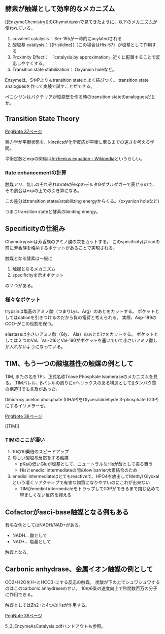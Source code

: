 ## 酵素が触媒として効率的なメカニズム

[[EnzymeChemistry]]のChymotripsinで見てきたように、以下のメカニズムが使われている。

1. covalent catalysis： Ser-195が一時的にacylatedされる
2. 酸塩基 catalysis： [[Histidine]]（この場合はHis-57）が塩基として作用する
3. Proximity Effect： 「catalysis by approximation」近くに配置することで反応しやすくする。
4. Transition state stabilization： Oxyanion holeなど。

Enzymeは、SやPよりもtransition stateとよく結びつく。
transition state analoguesを作って実験で試すことができる。

ペニシリンはバクテリアが細胞壁を作る時のtransition stateのanaloguesだとか。

## Transition State Theory

[PngNote 37ページ](https://karino2.github.io/ImageGallery/Biochemistry705x.html#lg=1&slide=36)

熱力学が平衡状態を、kineticsが化学反応が平衡に至るまでの速さを考える学問。

平衡定数とexpの関係は[Arrhenius equation - Wikipedia](https://en.wikipedia.org/wiki/Arrhenius_equation)というらしい。

### Rate enhancementの計算

触媒アリ、無しのそれぞれのrateがexpのデルタGダブルダガーで表せるので、その割合はexpの上での引き算になる。

この差分はtransition stateのstabilizing energyからくる。（oxyanion holeなど)

つまりtransition stateと酵素のbinding energy。

## Specificityの仕組み

Chymotrypsinは芳香族のアミノ酸の次をカットする。
このspecificityはtriadの前に芳香族を格納するポケットがあることで実現される。

触媒となる酵素は一般に

1. 触媒となるメカニズム
2. specificityを示すポケット

の２つがある。

### 様々なポケット

trypsinは塩基のアミノ酸（つまりLys、Arg）のあとをカットする。
ポケットとしてはcationを引きつけるのだから負の電荷と考えられる。
実際、Asp-189のCOO-がこの役割を保つ。

elastaseは小さいアミノ酸（Gly、 Ala）のあとだけをカットする。
ポケットとしては２つのVal、Val-216とVal-190がポケットを塞いでいて小さいアミノ酸しか入れないようになっている。

## TIM、もう一つの酸塩基性の触媒の例として

TIM, またの名をTPI、正式名称Triose Phosphate Isomeraseのメカニズムを見る。
TIMバレル、βバレルの周りにαヘリックスのある構造として[[タンパク質の構造]]でも言及があった。

Dihidroxy aceton phosphate (DHAP)をGlyceralaldehyde 3-phosphate (G3P)にするイソメラーゼ。

[PngNote 38ページ](https://karino2.github.io/ImageGallery/Biochemistry705x.html#lg=1&slide=37)

[[TIM]]

### TIMのここが凄い

1. 10の10乗倍のスピードアップ
2. 珍しい酸塩基反応をする触媒
   - pKaの低いGluが塩基として、ニュートラルなHisが酸として振る舞う
   - Hisとenediol intermediateの間のlow barrier水素結合のため
3.  enediol intermediateはとてもreactiveで、HPO4を放出してMethyl Glyoxalという凄くリアクティブで有害な物質になりやすいのにこれが出来ない
    - TIMがenediol intermediateをトラップしてG3Pができるまで閉じ込めて望ましくない反応を抑える

## Cofactorがasci-base触媒となる例もある

有名な例としてはNADH/NAD+がある。

- NADH... 酸として
- NAD+... 塩基として

触媒となる。

## Carbonic anhydrase、金属イオン触媒の例として

CO2+H2OをH+とHCO3-にする反応の触媒。
炭酸が下の上でシュワシュワするのはこのcarbonic anhydraseのせい。
10の6乗の速度向上で秒間数百万の分子に作用できる。

触媒としてはZn2+と4つのHisが作用する。

[PngNote 39ページ](https://karino2.github.io/ImageGallery/Biochemistry705x.html#lg=1&slide=38)

5_2_EnzymeAsCatalysis.pdfハンドアウトも参照。

